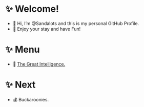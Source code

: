 # ✨ Welcome!
- 👋 Hi, I’m @Sandalots and this is my personal GitHub Profile.
- 🍹 Enjoy your stay and have Fun!

# ✨ Menu
- 🧑‍ [The Great Intelligence.](https://www.sandymacdonald.co.uk)


# ✨ Next
- 💰 Buckaroonies.

<!---
Sandalots/Sandalots is a ✨ special ✨ repository because its `README.md` (this file) appears on your GitHub profile.
You can click the Preview link to take a look at your changes.
--->
